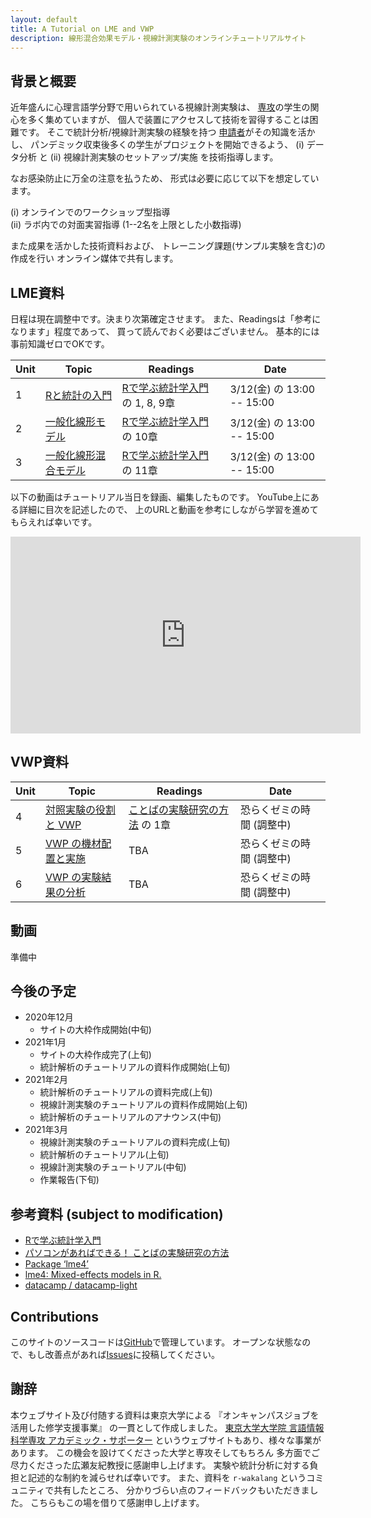 ```yaml
---
layout: default
title: A Tutorial on LME and VWP
description: 線形混合効果モデル・視線計測実験のオンラインチュートリアルサイト
---
```


## 背景と概要

近年盛んに⼼理⾔語学分野で⽤いられている視線計測実験は、
[専攻](http://gamp.c.u-tokyo.ac.jp/)の学⽣の関⼼を多く集めていますが、
個⼈で装置にアクセスして技術を習得することは困難です。
そこで統計分析/視線計測実験の経験を持つ
[申請者](https://github.com/kishiyamat)がその知識を活かし、
パンデミック収束後多くの学⽣がプロジェクトを開始できるよう、
(i) データ分析 と
(ii) 視線計測実験のセットアップ/実施
を技術指導します。

なお感染防⽌に万全の注意を払うため、
形式は必要に応じて以下を想定しています。

(i) オンラインでのワークショップ型指導  
(ii) ラボ内での対⾯実習指導 (1--2名を上限とした⼩数指導)

また成果を活かした技術資料および、
トレーニング課題(サンプル実験を含む)の作成を⾏い
オンライン媒体で共有します。

<!--
150,000で50,000で4週と考えると12週分のコマになる。
1. 授業をする　
1. 動画として残す
1. ハンズオンは code camp
-->

## LME資料

日程は現在調整中です。決まり次第確定させます。
また、Readingsは「参考になります」程度であって、
買って読んでおく必要はございません。
基本的には事前知識ゼロでOKです。

| Unit | Topic                          | Readings                                  | Date                          |
|------|--------------------------------|-------------------------------------------|-------------------------------|
| 1    | [Rと統計の入門       ][day-1]  | [Rで学ぶ統計学入門][yellow] の 1, 8, 9章  |  3/12(金) の 13:00 -- 15:00   |
| 2    | [一般化線形モデル    ][day-2]  | [Rで学ぶ統計学入門][yellow] の 10章       |  3/12(金) の 13:00 -- 15:00   |
| 3    | [一般化線形混合モデル][day-3]  | [Rで学ぶ統計学入門][yellow] の 11章       |  3/12(金) の 13:00 -- 15:00   |

以下の動画はチュートリアル当日を録画、編集したものです。
YouTube上にある詳細に目次を記述したので、
上のURLと動画を参考にしながら学習を進めてもらえれば幸いです。

<center>
<iframe width="560" height="315" src="https://www.youtube.com/embed/cwS_SVy4ZaM" frameborder="0" allow="accelerometer; autoplay; clipboard-write; encrypted-media; gyroscope; picture-in-picture" allowfullscreen></iframe>
</center>

## VWP資料

| Unit | Topic                          | Readings                                  | Date                          |
|------|--------------------------------|-------------------------------------------|-------------------------------|
| 4    | [対照実験の役割と VWP][day-4]  | [ことばの実験研究の方法][nakatani] の 1章 |   恐らくゼミの時間 (調整中)   |
| 5    | [VWP の機材配置と実施][day-5]  | TBA                                       |   恐らくゼミの時間 (調整中)   |
| 6    | [VWP の実験結果の分析][day-1]  | TBA                                       |   恐らくゼミの時間 (調整中)   |

## 動画

準備中

## 今後の予定

* 2020年12月
  * サイトの大枠作成開始(中旬)
* 2021年1月
  * サイトの大枠作成完了(上旬)
  * 統計解析のチュートリアルの資料作成開始(上旬)
* 2021年2月
  * 統計解析のチュートリアルの資料完成(上旬)
  * 視線計測実験のチュートリアルの資料作成開始(上旬)
  * 統計解析のチュートリアルのアナウンス(中旬)
* 2021年3月
  * 視線計測実験のチュートリアルの資料完成(上旬)
  * 統計解析のチュートリアル(上旬)
  * 視線計測実験のチュートリアル(中旬)
  * 作業報告(下旬)

## 参考資料 (subject to modification)

- [Rで学ぶ統計学入門][yellow]
- [パソコンがあればできる！ ことばの実験研究の方法][nakatani]
- [Package ‘lme4’][lme_pdf]
- [lme4: Mixed-effects models in R.][lme]
- [datacamp / datacamp-light][dc]

## Contributions

このサイトのソースコードは[GitHub][home]で管理しています。
オープンな状態なので、もし改善点があれば[Issues][issues]に投稿してください。

[lme]: https://www.r-project.org/nosvn/pandoc/lme4.html
[lme_pdf]: https://cran.r-project.org/web/packages/lme4/lme4.pdf
[dc]: https://github.com/datacamp/datacamp-light
[home]: https://github.com/kishiyamat/tutorial-lme-vwp/tree/gh-pages
[issues]: https://github.com/kishiyamat/tutorial-lme-vwp/issues
[yellow]: http://www.tkd-pbl.com/book/b279683.html
[nakatani]: http://www.hituzi.co.jp/hituzibooks/ISBN978-4-89476-964-9.htm
[day-1]: ./1.html
[day-2]: ./2.html
[day-3]: ./3.html
[day-4]: ./4.html
[day-5]: ./5.html
[day-6]: ./6.html
[tonton]: http://tonton.amaneku.com/list.php?id=20210131034707_wvCq57

## 謝辞

本ウェブサイト及び付随する資料は東京大学による
『オンキャンパスジョブを活用した修学支援事業』
の一貫として作成しました。
[東京大学大学院 言語情報科学専攻 アカデミック・サポーター](http://ut-oncampusjob.chips.jp/)
というウェブサイトもあり、様々な事業があります。
この機会を設けてくださった大学と専攻そしてもちろん
多方面でご尽力くださった広瀬友紀教授に感謝申し上げます。
実験や統計分析に対する負担と記述的な制約を減らせれば幸いです。
また、資料を `r-wakalang` というコミュニティで共有したところ、
分かりづらい点のフィードバックもいただきました。
こちらもこの場を借りて感謝申し上げます。

<!---
### Misc.

Your Pages site will use the layout and styles from the Jekyll theme you have selected in your
[repository settings](https://github.com/kishiyamat/tutorial-lme-vwp/settings). 
The name of this theme is saved in the Jekyll `_config.yml` configuration file.

### Support or Contact

Having trouble with Pages? Check out our [documentation](https://docs.github.com/categories/github-pages-basics/) or [contact support](https://github.com/contact) and we’ll help you sort it out.
-->
